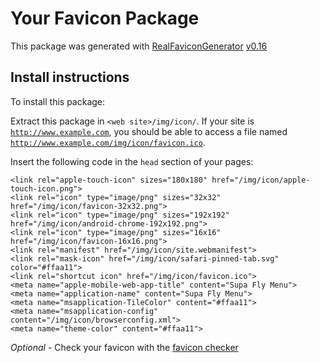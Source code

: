 # Your Favicon Package

This package was generated with [RealFaviconGenerator](https://realfavicongenerator.net/) [v0.16](https://realfavicongenerator.net/change_log#v0.16)

## Install instructions

To install this package:

Extract this package in <code>&lt;web site&gt;/img/icon/</code>. If your site is <code>http://www.example.com</code>, you should be able to access a file named <code>http://www.example.com/img/icon/favicon.ico</code>.

Insert the following code in the `head` section of your pages:

    <link rel="apple-touch-icon" sizes="180x180" href="/img/icon/apple-touch-icon.png">
    <link rel="icon" type="image/png" sizes="32x32" href="/img/icon/favicon-32x32.png">
    <link rel="icon" type="image/png" sizes="192x192" href="/img/icon/android-chrome-192x192.png">
    <link rel="icon" type="image/png" sizes="16x16" href="/img/icon/favicon-16x16.png">
    <link rel="manifest" href="/img/icon/site.webmanifest">
    <link rel="mask-icon" href="/img/icon/safari-pinned-tab.svg" color="#ffaa11">
    <link rel="shortcut icon" href="/img/icon/favicon.ico">
    <meta name="apple-mobile-web-app-title" content="Supa Fly Menu">
    <meta name="application-name" content="Supa Fly Menu">
    <meta name="msapplication-TileColor" content="#ffaa11">
    <meta name="msapplication-config" content="/img/icon/browserconfig.xml">
    <meta name="theme-color" content="#ffaa11">

*Optional* - Check your favicon with the [favicon checker](https://realfavicongenerator.net/favicon_checker)